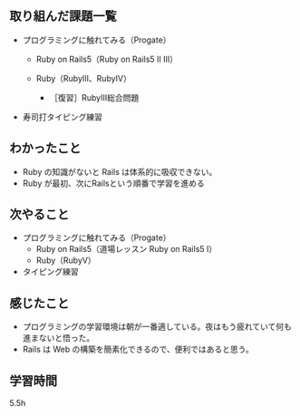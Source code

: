 ## 取り組んだ課題一覧
- プログラミングに触れてみる（Progate）
    -  Ruby on Rails5（Ruby on Rails5 Ⅱ Ⅲ）
    - Ruby（RubyⅢ、RubyⅣ）

      - ［復習］RubyⅠⅡ総合問題

- 寿司打タイピング練習

## わかったこと
- Ruby の知識がないと Rails は体系的に吸収できない。
- Ruby が最初、次にRailsという順番で学習を進める

## 次やること
- プログラミングに触れてみる（Progate）
    - Ruby on Rails5（道場レッスン Ruby on Rails5 I）
    - Ruby（RubyⅤ）
- タイピング練習

## 感じたこと
- プログラミングの学習環境は朝が一番適している。夜はもう疲れていて何も進まないと悟った。
- Rails は Web の構築を簡素化できるので、便利ではあると思う。

## 学習時間
 5.5h